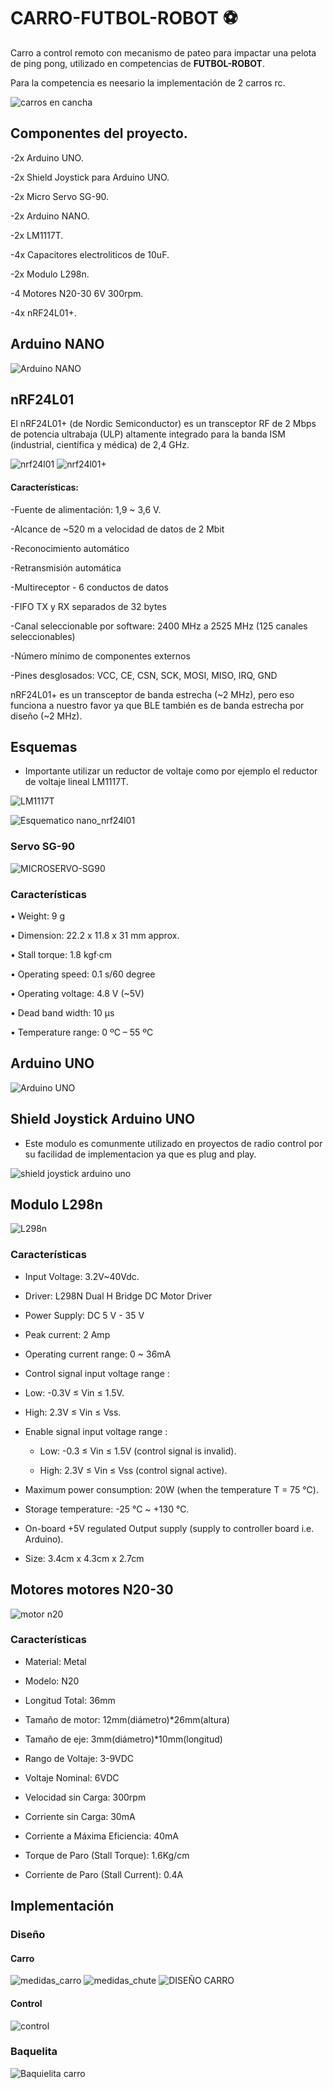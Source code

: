 # CARRO-FUTBOL-ROBOT ⚽

Carro a control remoto con mecanismo de pateo para impactar una pelota de ping pong, utilizado en competencias de **FUTBOL-ROBOT**.

Para la competencia es neesario la implementación de 2 carros rc.

![carros en cancha](https://github.com/user-attachments/assets/6c64a3f3-58df-4512-a62e-8f9e4a9a27e7)


## Componentes del proyecto.
-2x Arduino UNO.

-2x Shield Joystick para Arduino UNO.

-2x Micro Servo SG-90.

-2x Arduino NANO.

-2x LM1117T.

-4x Capacitores electroliticos de 10uF.

-2x Modulo L298n.

-4 Motores N20-30 6V 300rpm.

-4x nRF24L01+.

## Arduino NANO
![Arduino NANO](https://github.com/user-attachments/assets/898a8f89-511a-47d0-bf99-3d9cd5ecf519)
## nRF24L01
El nRF24L01+ (de Nordic Semiconductor) es un transceptor RF de 2 Mbps de potencia ultrabaja (ULP) altamente integrado para la banda ISM (industrial, científica y médica) de 2,4 GHz.

![nrf24l01](https://github.com/user-attachments/assets/df9bdd2f-6406-42bb-9b18-c666d369ce44)
![nrf24l01+](https://github.com/user-attachments/assets/755e560f-a14c-4e8a-852c-f8f891db5641)

#### Características:

-Fuente de alimentación: 1,9 ~ 3,6 V.

-Alcance de ~520 m a velocidad de datos de 2 Mbit

-Reconocimiento automático

-Retransmisión automática

-Multireceptor - 6 conductos de datos

-FIFO TX y RX separados de 32 bytes

-Canal seleccionable por software: 2400 MHz a 2525 MHz (125 canales seleccionables)

-Número mínimo de componentes externos

-Pines desglosados: VCC, CE, CSN, SCK, MOSI, MISO, IRQ, GND

nRF24L01+ es un transceptor de banda estrecha (~2 MHz), pero eso funciona a nuestro favor ya que BLE también es de banda estrecha por diseño (~2 MHz).

## Esquemas
- Importante utilizar un reductor de voltaje como por ejemplo el reductor de voltaje lineal LM1117T.

![LM1117T](https://github.com/user-attachments/assets/91465357-7761-4e9a-9a8e-317ac70d04b5)

![Esquematico nano_nrf24l01](https://github.com/user-attachments/assets/b75a1f95-19a6-46dd-ba80-cd47fc84cf41)

### Servo SG-90
![MICROSERVO-SG90](https://github.com/user-attachments/assets/6dc06b7a-4373-4651-af49-e03a2b4ed1fa)
### Características
• Weight: 9 g


• Dimension: 22.2 x 11.8 x 31 mm approx.

• Stall torque: 1.8 kgf·cm

• Operating speed: 0.1 s/60 degree

• Operating voltage: 4.8 V (~5V)

• Dead band width: 10 μs

• Temperature range: 0 ºC – 55 ºC 

## Arduino UNO
![Arduino UNO](https://github.com/user-attachments/assets/43efba03-fb16-4c11-a885-921c84e93d18)

## Shield Joystick Arduino UNO
- Este modulo es comunmente utilizado en proyectos de radio control por su facilidad de implementacion ya que es plug and play.

![shield joystick arduino uno](https://github.com/user-attachments/assets/cb9e746b-7f79-43ea-9384-de43bee48249)

## Modulo L298n
![L298n](https://github.com/user-attachments/assets/4fc1629b-e8e9-48fc-8235-48c61affbcd3)
### Características

- Input Voltage: 3.2V~40Vdc.

- Driver: L298N Dual H Bridge DC Motor Driver

- Power Supply: DC 5 V - 35 V

- Peak current: 2 Amp

- Operating current range: 0 ~ 36mA

- Control signal input voltage range :

- Low: -0.3V ≤ Vin ≤ 1.5V.

- High: 2.3V ≤ Vin ≤ Vss.

- Enable signal input voltage range :

  - Low: -0.3 ≤ Vin ≤ 1.5V (control signal is invalid).

   - High: 2.3V ≤ Vin ≤ Vss (control signal active).

- Maximum power consumption: 20W (when the temperature T = 75 ℃).

- Storage temperature: -25 ℃ ~ +130 ℃.

- On-board +5V regulated Output supply (supply to controller board i.e. Arduino).

- Size: 3.4cm x 4.3cm x 2.7cm 

## Motores motores N20-30
![motor n20](https://github.com/user-attachments/assets/428f9609-6b5f-4b20-9627-035b6011f52b)
### Características
- Material: Metal

- Modelo: N20

- Longitud Total: 36mm

- Tamaño de motor: 12mm(diámetro)*26mm(altura)

- Tamaño de eje: 3mm(diámetro)*10mm(longitud)

- Rango de Voltaje: 3-9VDC

- Voltaje Nominal: 6VDC

- Velocidad sin Carga: 300rpm

- Corriente sin Carga: 30mA

- Corriente a Máxima Eficiencia: 40mA

- Torque de Paro (Stall Torque): 1.6Kg/cm

- Corriente de Paro (Stall Current): 0.4A


## Implementación
### Diseño
#### Carro
![medidas_carro](https://github.com/user-attachments/assets/8fb79b0c-bf00-47bf-8923-b42c0c8ad579)
![medidas_chute](https://github.com/user-attachments/assets/d81462ae-ee78-4f3b-b31e-ff3c2396a585)
![DISEÑO CARRO](https://github.com/user-attachments/assets/435f123a-3d59-4163-ad9c-7ca781ab9808)

#### Control
![control](https://github.com/user-attachments/assets/bdf43acb-c709-439b-b96e-e7dba0fc8870)


### Baquelita
![Baquielita carro](https://github.com/user-attachments/assets/4c96253b-2f41-41fb-b2a3-63b71718f400)
